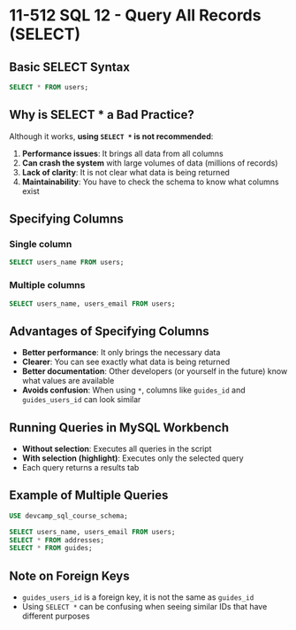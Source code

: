 # 11-512 SQL 12 - Query All Records (SELECT)

## Basic SELECT Syntax

```sql
SELECT * FROM users;
```

## Why is SELECT * a Bad Practice?

Although it works, **using `SELECT *` is not recommended**:

1. **Performance issues**: It brings all data from all columns
2. **Can crash the system** with large volumes of data (millions of records)
3. **Lack of clarity**: It is not clear what data is being returned
4. **Maintainability**: You have to check the schema to know what columns exist

## Specifying Columns

### Single column
```sql
SELECT users_name FROM users;
```

### Multiple columns
```sql
SELECT users_name, users_email FROM users;
```

## Advantages of Specifying Columns

- **Better performance**: It only brings the necessary data
- **Clearer**: You can see exactly what data is being returned
- **Better documentation**: Other developers (or yourself in the future) know what values are available
- **Avoids confusion**: When using `*`, columns like `guides_id` and `guides_users_id` can look similar

## Running Queries in MySQL Workbench

- **Without selection**: Executes all queries in the script
- **With selection (highlight)**: Executes only the selected query
- Each query returns a results tab

## Example of Multiple Queries

```sql
USE devcamp_sql_course_schema;

SELECT users_name, users_email FROM users;
SELECT * FROM addresses;
SELECT * FROM guides;
```

## Note on Foreign Keys

- `guides_users_id` is a foreign key, it is not the same as `guides_id`
- Using `SELECT *` can be confusing when seeing similar IDs that have different purposes
